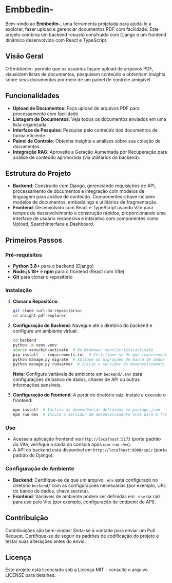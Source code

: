 # Embbedin-

Bem-vindo ao **Embbedin-**, uma ferramenta projetada para ajudá-lo a explorar, fazer upload e gerenciar documentos PDF com facilidade. Este projeto combina um backend robusto construído com Django e um frontend dinâmico desenvolvido com React e TypeScript.

## Visão Geral

O Embbedin- permite que os usuários façam upload de arquivos PDF, visualizem listas de documentos, pesquisem conteúdo e obtenham insights sobre seus documentos por meio de um painel de controle amigável.

## Funcionalidades

- **Upload de Documentos**: Faça upload de arquivos PDF para processamento com facilidade.
- **Listagem de Documentos**: Veja todos os documentos enviados em uma lista organizada.
- **Interface de Pesquisa**: Pesquise pelo conteúdo dos documentos de forma eficiente.
- **Painel de Controle**: Obtenha insights e análises sobre sua coleção de documentos.
- **Integração RAG**: Aproveite a Geração Aumentada por Recuperação para análise de conteúdo aprimorada (via utilitários do backend).

## Estrutura do Projeto

- **Backend**: Construído com Django, gerenciando requisições de API, processamento de documentos e integração com modelos de linguagem para análise de conteúdo. Componentes-chave incluem modelos de documentos, embeddings e utilitários de fragmentação.
- **Frontend**: Desenvolvido com React e TypeScript usando Vite para tempos de desenvolvimento e construção rápidos, proporcionando uma interface de usuário responsiva e interativa com componentes como Upload, SearchInterface e Dashboard.

## Primeiros Passos

### Pré-requisitos

- **Python 3.8+** para o backend (Django)
- **Node.js 18+** e **npm** para o frontend (React com Vite)
- **Git** para clonar o repositório

### Instalação

1. **Clonar o Repositório**:
   ```bash
   git clone <url-do-repositório>
   cd insight-pdf-explorer
   ```

2. **Configuração do Backend**:
   Navegue até o diretório do backend e configure um ambiente virtual:
   ```bash
   cd beckend
   python -m venv venv
   source venv/bin/activate  # No Windows: venv\Scripts\activate
   pip install -r requirements.txt  # Certifique-se de que requirements.txt está presente ou instale as dependências manualmente
   python manage.py migrate  # Aplique as migrações do banco de dados
   python manage.py runserver  # Inicie o servidor de desenvolvimento do Django
   ```
   **Nota**: Configure variáveis de ambiente em `beckend/.env` para configurações de banco de dados, chaves de API ou outras informações sensíveis.

3. **Configuração do Frontend**:
   A partir do diretório raiz, instale e execute o frontend:
   ```bash
   npm install  # Instala as dependências definidas em package.json
   npm run dev  # Inicia o servidor de desenvolvimento Vite para o frontend React
   ```

### Uso

- Acesse a aplicação frontend via `http://localhost:5173` (porta padrão do Vite, verifique a saída do console após `npm run dev`).
- A API do backend está disponível em `http://localhost:8000/api/` (porta padrão do Django).

### Configuração de Ambiente

- **Backend**: Certifique-se de que um arquivo `.env` está configurado no diretório `beckend/` com as configurações necessárias (por exemplo, URL do banco de dados, chave secreta).
- **Frontend**: Variáveis de ambiente podem ser definidas em `.env` na raiz para uso pelo Vite (por exemplo, configuração de endpoint de API).

## Contribuição

Contribuições são bem-vindas! Sinta-se à vontade para enviar um Pull Request. Certifique-se de seguir os padrões de codificação do projeto e testar suas alterações antes do envio.

## Licença

Este projeto está licenciado sob a Licença MIT - consulte o arquivo LICENSE para detalhes.
